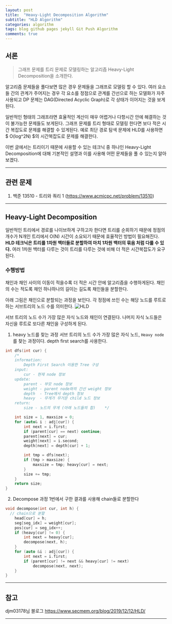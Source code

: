 ```yaml
---
layout: post
title:  "Heavy-Light Decomposition Algorithm"
subtitle: "HLD Algorithm"
categories: algorithm
tags: blog github pages jekyll Git Push Algorithm
comments: true
---
```


## 서론
>
> 그래프 문제를 트리 문제로 모델링하는 알고리즘 Heavy-Light Decomposition을 소개한다.
>

알고리즘 문제들을 풀다보면 많은 경우 문제들을 그래프로 모델링 할 수 있다. 여러 요소들 간의 관계가 주어지는 경우 각 요소를 정점으로 관계를 간선으로 하는 모델화가 자주 사용되고 DP 문제는 DAG(Directed Acyclic Graph)로 각 상태가 이어지는 것을 보게된다.

일반적인 형태의 그래프라면 효율적인 계산이 매우 어렵거나 다항시간 안에 해결하는 것이 불가능한 문제들도 보게된다. 그래프 문제를 트리 형태로 모델링 한다면 보다 적은 시간 복잡도로 문제를 해결할 수 있게된다. 예로 최단 경로 탐색 문제에 HLD를 사용하면 $ O(log^2N) $의 시간복잡도로 문제를 해결한다.

이번 글에서는 트리이기 때문에 사용할 수 있는 테크닉 중 하나인 Heavy-Light Decomposition에 대해 기본적인 설명과 이를 사용해 어떤 문제들을 풀 수 있는지 알아보겠다.

---

## 관련 문제

1. 백준 13510 - 트리와 쿼리 1
 (https://www.acmicpc.net/problem/13510)

---
## Heavy-Light Decomposition
일반적인 트리에서 경로를 나이브하게 구하고자 한다면 트리를 순회하기 때문에 정점의 개수가 N개인 트리에서 O(N) 시간이 소요되기 때문에 효율적인 방법이 필요해진다. __HLD 테크닉은 트리를 1차원 백터들로 분할하여 마치 1차원 백터의 묶음 처럼 다룰 수 있다.__ 여러 1차원 백터를 다루는 것이 트리를 다루는 것에 비해 더 적은 시간복잡도가 요구된다.

### 수행방법
채인과 채인 사이의 이동이 적을수록 더 적은 시간 안에 알고리즘을 수행하게된다. 채인의 수는 적도록 채인 하나하나의 길이는 길도록 채인들을 분할한다.

아래 그림은 채인으로 분할되는 과정을 보인다. 각 정점에 쓰인 수는 해당 노드를 루트로 하는 서브트리의 노드 수를 의미한다.
![HLD](https://ekspertos.github.io/assets/img/algorithm/HLD.gif)

서브 트리의 노드 수가 가장 많은 자식 노드와 채인이 연결된다. 나머지 자식 노드들은 자신을 루트로 또다른 채인을 구성하게 된다.

1. heavy 노드를 찾는 과정
서브 트리의 노드 수가 가장 많은 자식 노드, `Heavy node`를 찾는 과정이다. depth first search를 사용한다.

```c++
int dfs(int cur) {
	/*
	information:
		Depth First Search 이용한 Tree 구성
	input:
		cur - 현재 node 정보
	update:
		parent - 부모 node 정보
		weight - parent node와의 간선 weight 정보
		depth  - Tree에서 depth 정보
		heavy  - 무게가 무거운 child 노드 정보
	return:
		size - 노드의 무게 (아래 노드들의 합)    */

	int size = 1, maxsize = 0;
	for (auto& i : adj[cur]) {
		int next = i.first;
		if (parent[cur] == next) continue;
		parent[next] = cur;
		weight[next] = i.second;
		depth[next] = depth[cur] + 1;

		int tmp = dfs(next);
		if (tmp > maxsize) {
			maxsize = tmp; heavy[cur] = next;
		}
		size += tmp;
	}
	return size;
}
```

2. Decompose 과정
1번에서 구한 결과를 사용해 chain들로 분할한다
```c++
void decompose(int cur, int h) {
  // chain으로 분할
	head[cur] = h;
	seg[seg_idx] = weight[cur];
	pos[cur] = seg_idx++;
	if (heavy[cur] != 0) {
		int next = heavy[cur];
		decompose(next, h);
	}
	for (auto &i : adj[cur]) {
		int next = i.first;
		if (parent[cur] != next && heavy[cur] != next)
			decompose(next, next);
	}
}
```
---

## 참고
djm03178님 블로그 https://www.secmem.org/blog/2019/12/12/HLD/

---
